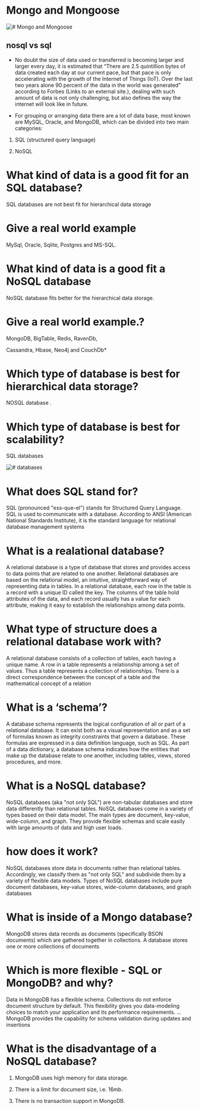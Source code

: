 # Mongo and Mongoose

![# Mongo and Mongoose](https://miro.medium.com/max/594/1*vK4MHL_jpKKmUFGjE5H9jw.png)

## nosql vs sql

- No doubt the size of data used or transferred is becoming larger and larger every day, it is estimated that “There are 2.5 quintillion bytes of data created each day at our current pace, but that pace is only accelerating with the growth of the Internet of Things (IoT). Over the last two years alone 90 percent of the data in the world was generated” according to Forbes (Links to an external site.), dealing with such amount of data is not only challenging, but also defines the way the internet will look like in future.

- For grouping or arranging data there are a lot of data base, most known are MySQL, Oracle, and MongoDB, which can be divided into two main categories:

1. SQL (structured query language)

2. NoSQL

# What kind of data is a good fit for an SQL database?

SQL databases are not best fit for hierarchical data storage

# Give a real world example

MySql, Oracle, Sqlite, Postgres and MS-SQL.

# What kind of data is a good fit a NoSQL database

NoSQL database fits better for the hierarchical data storage.

# Give a real world example.?

MongoDB, BigTable, Redis, RavenDb,

Cassandra, Hbase, Neo4j and CouchDb*

# Which type of database is best for hierarchical data storage?

NOSQL database .

# Which type of database is best for scalability?

SQL databases

![# databases](https://www.winfatt.com/public/front/images/blog/1552579763_winfatt-scopri-i-database-del-software-gestionale-winfatt.jpg)

# What does SQL stand for?

SQL (pronounced "ess-que-el") stands for Structured Query Language. SQL is used to communicate with a database. According to ANSI (American National Standards Institute), it is the standard language for relational database management systems

# What is a realational database?

A relational database is a type of database that stores and provides access to data points that are related to one another. Relational databases are based on the relational model, an intuitive, straightforward way of representing data in tables. In a relational database, each row in the table is a record with a unique ID called the key. The columns of the table hold attributes of the data, and each record usually has a value for each attribute, making it easy to establish the relationships among data points.

# What type of structure does a relational database work with?

A relational database consists of a collection of tables, each having a unique name. A row in a table represents a relationship among a set of values. Thus a table represents a collection of relationships. There is a direct correspondence between the concept of a table and the mathematical concept of a relation

# What is a ‘schema’?

A database schema represents the logical configuration of all or part of a relational database. It can exist both as a visual representation and as a set of formulas known as integrity constraints that govern a database. These formulas are expressed in a data definition language, such as SQL. As part of a data dictionary, a database schema indicates how the entities that make up the database relate to one another, including tables, views, stored procedures, and more.

# What is a NoSQL database?

NoSQL databases (aka "not only SQL") are non-tabular databases and store data differently than relational tables. NoSQL databases come in a variety of types based on their data model. The main types are document, key-value, wide-column, and graph. They provide flexible schemas and scale easily with large amounts of data and high user loads.

# how does it work?

NoSQL databases store data in documents rather than relational tables. Accordingly, we classify them as "not only SQL" and subdivide them by a variety of flexible data models. Types of NoSQL databases include pure document databases, key-value stores, wide-column databases, and graph databases

# What is inside of a Mongo database?

MongoDB stores data records as documents (specifically BSON documents) which are gathered together in collections. A database stores one or more collections of documents

# Which is more flexible - SQL or MongoDB? and why?

Data in MongoDB has a flexible schema. Collections do not enforce document structure by default. This flexibility gives you data-modeling choices to match your application and its performance requirements. ... MongoDB provides the capability for schema validation during updates and insertions

# What is the disadvantage of a NoSQL database?

1. MongoDB uses high memory for data storage.

2. There is a limit for document size, i.e. 16mb.

3. There is no transaction support in MongoDB.
